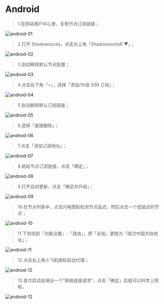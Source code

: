# Android

> 1.在网站用户中心里，复制节点订阅链接；

![android-01](/images/android/android-01.png)

> 2.打开 Shadowsocks，点击左上角「ShadowsocksR ▼」；

![android-02](/images/android/android-02.png)

> 3.划动移除默认节点配置；

![android-03](/images/android/android-03.png)

> 4.点击右下角「+」，选择「添加/升级 SSR 订阅」；

![android-04](/images/android/android-04.png)

> 5.划动删除默认订阅链接；

![android-05](/images/android/android-05.png)

> 6.选择「直接删除」；

![android-06](/images/android/android-06.png)

> 7.点击「添加订阅地址」；

![android-07](/images/android/android-07.png)

> 8.粘贴节点订阅链接，点击「确定」；

![android-08](/images/android/android-08.png)

> 9.打开自动更新，点击「确定并升级」；

![android-09](/images/android/android-09.png)

> 10.在节点列表中，点击闪电图标检测节点延迟，然后点击一个低延迟的节点；

![android-10](/images/android/android-10.png)

> 11.下划找到「功能设置」-「路由」，把「全局」更换为「绕过中国大陆地址」；

![android-11](/images/android/android-11.png)

> 12.点击右上角小飞机图标启动代理；

![android-12](/images/android/android-12.png)

> 12.首次启动会弹出一个“网络连接请求”，点击「确定」后就可以科学上网啦。

![android-12](/images/android/android-12.png)